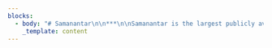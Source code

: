 ```yaml
---
blocks:
  - body: "# Samanantar\n\n***\n\nSamanantar is the largest publicly available parallel corpora collection for Indic languages: Assamese, Bengali, Gujarati, Hindi, Kannada, Malayalam, Marathi, Oriya, Punjabi, Tamil, Telugu. The corpus has 49.6M sentence pairs between English to Indian Languages.\n\n### Update 04-11-2021\n\nSamanantar v0.3 along with LaBSE scores metadata is available for download. Go to\_[Downloads](https://indicnlp.ai4bharat.org/samanantar/#downloads)\n\n### Dataset Format\n\nThe\_[publicly released version](https://indicnlp.ai4bharat.org/samanantar/#downloads)\_is randomly shuffled, untokenized, and deduplicated.\n\n## Downloads\n\n### Benchmarks\n\nThe testsets used to benchmark IndicTrans can be found\_[here](https://storage.googleapis.com/samanantar-public/benchmarks.zip)\n\n### STS Benchmark\n\nThe Semantic Textual Similarity (STS) benchmark can be downloaded from\_[here](https://storage.googleapis.com/samanantar-public/human\\_annotations.tsv)\n\n### En-Indic\n\nThe entire dataset can be downloaded from\_[Samanantar v0.3](https://storage.googleapis.com/samanantar-public/V0.3/source\\_wise\\_splits.zip).\n\nThe folder has 2 directories\n\n*   existing - all existing data compiled before samanantar\n*   created - mined as part of samanantar\n*   We have separate sub-dir for each source\n\n### Mirror Links\n\n*   Please use this mirror\_[gdrive](https://drive.google.com/file/d/1xrD9bL78mbxpp-DdOw1EHhz1nzin\\_6dX/view?usp=sharing)\_link to download the v0.3 data\n*   Please use this mirror\_[gdrive](https://drive.google.com/drive/folders/1hR-8Mc7qQWsZAC-cw-nUqG8\\_OCqCdq-b?usp=sharing)\_link to download the benchmarks\n\nThe language wise splits for\_**Samanantar v0.2**\_can be found in the table below. Each link contains the number of sentence pairs in millions.\n\nLanguage PairLinken-as\_(9 MB)[0.14M](https://storage.googleapis.com/samanantar-public/V0.2/data/en2indic/en-as.zip)en-bn\_(580 MB)[8.52M](https://storage.googleapis.com/samanantar-public/V0.2/data/en2indic/en-bn.zip)en-gu\_(178 MB)[3.05M](https://storage.googleapis.com/samanantar-public/V0.2/data/en2indic/en-gu.zip)en-hi\_(818 MB)[8.56M](https://storage.googleapis.com/samanantar-public/V0.2/data/en2indic/en-hi.zip)en-kn\_(229 MB)[4.07M](https://storage.googleapis.com/samanantar-public/V0.2/data/en2indic/en-kn.zip)en-ml\_(365 MB)[5.85M](https://storage.googleapis.com/samanantar-public/V0.2/data/en2indic/en-ml.zip)en-mr\_(210 MB)[3.32M](https://storage.googleapis.com/samanantar-public/V0.2/data/en2indic/en-mr.zip)en-or\_(65 MB)[1.00M](https://storage.googleapis.com/samanantar-public/V0.2/data/en2indic/en-or.zip)en-pa\_(175 MB)[2.42M](https://storage.googleapis.com/samanantar-public/V0.2/data/en2indic/en-pa.zip)en-ta\_(350 MB)[5.16M](https://storage.googleapis.com/samanantar-public/V0.2/data/en2indic/en-ta.zip)en-te\_(280 MB)[4.82M](https://storage.googleapis.com/samanantar-public/V0.2/data/en2indic/en-te.zip)\n\n#### Indic-Indic\n\nThe entire Indic-Indic data can be downloaded from\_[here](https://storage.googleapis.com/samanantar-public/V0.2/data/indic2indic/indic2indic.zip)\n\nLanguage wise splits for Indic-Indic data can be downloaded from the table below. Each link contains the number of sentence pairs in millions.\n\nasbnguhiknmlmrorpatateas[0.36M](https://storage.googleapis.com/samanantar-public/V0.2/data/indic2indic/as-bn.zip)[0.14M](https://storage.googleapis.com/samanantar-public/V0.2/data/indic2indic/as-gu.zip)[0.16M](https://storage.googleapis.com/samanantar-public/V0.2/data/indic2indic/as-hi.zip)[0.19M](https://storage.googleapis.com/samanantar-public/V0.2/data/indic2indic/as-kn.zip)[0.23M](https://storage.googleapis.com/samanantar-public/V0.2/data/indic2indic/as-ml.zip)[0.16M](https://storage.googleapis.com/samanantar-public/V0.2/data/indic2indic/as-mr.zip)[0.07M](https://storage.googleapis.com/samanantar-public/V0.2/data/indic2indic/as-or.zip)[0.11M](https://storage.googleapis.com/samanantar-public/V0.2/data/indic2indic/as-pa.zip)[0.22M](https://storage.googleapis.com/samanantar-public/V0.2/data/indic2indic/as-ta.zip)[0.21M](https://storage.googleapis.com/samanantar-public/V0.2/data/indic2indic/as-te.zip)bn[0.36M](https://storage.googleapis.com/samanantar-public/V0.2/data/indic2indic/as-bn.zip)[1.58M](https://storage.googleapis.com/samanantar-public/V0.2/data/indic2indic/bn-gu.zip)[2.53M](https://storage.googleapis.com/samanantar-public/V0.2/data/indic2indic/bn-hi.zip)[2.14M](https://storage.googleapis.com/samanantar-public/V0.2/data/indic2indic/bn-kn.zip)[2.88M](https://storage.googleapis.com/samanantar-public/V0.2/data/indic2indic/bn-ml.zip)[1.83M](https://storage.googleapis.com/samanantar-public/V0.2/data/indic2indic/bn-mr.zip)[0.59M](https://storage.googleapis.com/samanantar-public/V0.2/data/indic2indic/bn-or.zip)[1.11M](https://storage.googleapis.com/samanantar-public/V0.2/data/indic2indic/bn-pa.zip)[2.44M](https://storage.googleapis.com/samanantar-public/V0.2/data/indic2indic/bn-ta.zip)[2.35M](https://storage.googleapis.com/samanantar-public/V0.2/data/indic2indic/bn-te.zip)gu[0.14M](https://storage.googleapis.com/samanantar-public/V0.2/data/indic2indic/as-gu.zip)[1.58M](https://storage.googleapis.com/samanantar-public/V0.2/data/indic2indic/bn-gu.zip)[1.86M](https://storage.googleapis.com/samanantar-public/V0.2/data/indic2indic/bn-hi.zip)[2.07M](https://storage.googleapis.com/samanantar-public/V0.2/data/indic2indic/bn-kn.zip)[2.36M](https://storage.googleapis.com/samanantar-public/V0.2/data/indic2indic/bn-ml.zip)[1.76M](https://storage.googleapis.com/samanantar-public/V0.2/data/indic2indic/bn-mr.zip)[0.53M](https://storage.googleapis.com/samanantar-public/V0.2/data/indic2indic/bn-or.zip)[1.13M](https://storage.googleapis.com/samanantar-public/V0.2/data/indic2indic/bn-pa.zip)[2.07M](https://storage.googleapis.com/samanantar-public/V0.2/data/indic2indic/bn-ta.zip)[2.31M](https://storage.googleapis.com/samanantar-public/V0.2/data/indic2indic/bn-te.zip)hi[0.16M](https://storage.googleapis.com/samanantar-public/V0.2/data/indic2indic/as-hi.zip)[2.53M](https://storage.googleapis.com/samanantar-public/V0.2/data/indic2indic/bn-hi.zip)[1.86M](https://storage.googleapis.com/samanantar-public/V0.2/data/indic2indic/gu-hi.zip)[2.14M](https://storage.googleapis.com/samanantar-public/V0.2/data/indic2indic/hi-kn.zip)[2.72M](https://storage.googleapis.com/samanantar-public/V0.2/data/indic2indic/hi-ml.zip)[1.99M](https://storage.googleapis.com/samanantar-public/V0.2/data/indic2indic/hi-mr.zip)[0.66M](https://storage.googleapis.com/samanantar-public/V0.2/data/indic2indic/hi-or.zip)[1.44M](https://storage.googleapis.com/samanantar-public/V0.2/data/indic2indic/hi-pa.zip)[2.48M](https://storage.googleapis.com/samanantar-public/V0.2/data/indic2indic/hi-ta.zip)[2.42M](https://storage.googleapis.com/samanantar-public/V0.2/data/indic2indic/hi-te.zip)kn[0.19M](https://storage.googleapis.com/samanantar-public/V0.2/data/indic2indic/as-kn.zip)[2.14M](https://storage.googleapis.com/samanantar-public/V0.2/data/indic2indic/bn-kn.zip)[2.07M](https://storage.googleapis.com/samanantar-public/V0.2/data/indic2indic/gu-kn.zip)[2.14M](https://storage.googleapis.com/samanantar-public/V0.2/data/indic2indic/hi-kn.zip)[2.89M](https://storage.googleapis.com/samanantar-public/V0.2/data/indic2indic/kn-ml.zip)[1.82M](https://storage.googleapis.com/samanantar-public/V0.2/data/indic2indic/kn-mr.zip)[0.54M](https://storage.googleapis.com/samanantar-public/V0.2/data/indic2indic/kn-or.zip)[1.12M](https://storage.googleapis.com/samanantar-public/V0.2/data/indic2indic/kn-pa.zip)[2.52M](https://storage.googleapis.com/samanantar-public/V0.2/data/indic2indic/kn-ta.zip)[2.81M](https://storage.googleapis.com/samanantar-public/V0.2/data/indic2indic/kn-te.zip)ml[0.23M](https://storage.googleapis.com/samanantar-public/V0.2/data/indic2indic/as-ml.zip)[2.88M](https://storage.googleapis.com/samanantar-public/V0.2/data/indic2indic/bn-ml.zip)[2.36M](https://storage.googleapis.com/samanantar-public/V0.2/data/indic2indic/gu-ml.zip)[2.72M](https://storage.googleapis.com/samanantar-public/V0.2/data/indic2indic/hi-ml.zip)[2.89M](https://storage.googleapis.com/samanantar-public/V0.2/data/indic2indic/kn-ml.zip)[1.82M](https://storage.googleapis.com/samanantar-public/V0.2/data/indic2indic/ml-mr.zip)[0.56M](https://storage.googleapis.com/samanantar-public/V0.2/data/indic2indic/ml-or.zip)[1.11M](https://storage.googleapis.com/samanantar-public/V0.2/data/indic2indic/ml-pa.zip)[2.60M](https://storage.googleapis.com/samanantar-public/V0.2/data/indic2indic/ml-ta.zip)[2.68M](https://storage.googleapis.com/samanantar-public/V0.2/data/indic2indic/ml-te.zip)mr[0.16M](https://storage.googleapis.com/samanantar-public/V0.2/data/indic2indic/as-mr.zip)[1.83M](https://storage.googleapis.com/samanantar-public/V0.2/data/indic2indic/bn-mr.zip)[1.76M](https://storage.googleapis.com/samanantar-public/V0.2/data/indic2indic/gu-mr.zip)[1.99M](https://storage.googleapis.com/samanantar-public/V0.2/data/indic2indic/hi-mr.zip)[1.82M](https://storage.googleapis.com/samanantar-public/V0.2/data/indic2indic/kn-mr.zip)[1.82M](https://storage.googleapis.com/samanantar-public/V0.2/data/indic2indic/ml-mr.zip)[0.58M](https://storage.googleapis.com/samanantar-public/V0.2/data/indic2indic/mr-or.zip)[1.06M](https://storage.googleapis.com/samanantar-public/V0.2/data/indic2indic/mr-pa.zip)[21.12M](https://storage.googleapis.com/samanantar-public/V0.2/data/indic2indic/mr-ta.zip)[2.23M](https://storage.googleapis.com/samanantar-public/V0.2/data/indic2indic/mr-te.zip)or[0.07M](https://storage.googleapis.com/samanantar-public/V0.2/data/indic2indic/as-or.zip)[0.59M](https://storage.googleapis.com/samanantar-public/V0.2/data/indic2indic/bn-or.zip)[0.53M](https://storage.googleapis.com/samanantar-public/V0.2/data/indic2indic/gu-or.zip)[0.66M](https://storage.googleapis.com/samanantar-public/V0.2/data/indic2indic/hi-or.zip)[0.54M](https://storage.googleapis.com/samanantar-public/V0.2/data/indic2indic/kn-or.zip)[0.56M](https://storage.googleapis.com/samanantar-public/V0.2/data/indic2indic/ml-or.zip)[0.58M](https://storage.googleapis.com/samanantar-public/V0.2/data/indic2indic/mr-or.zip)[0.50M](https://storage.googleapis.com/samanantar-public/V0.2/data/indic2indic/or-pa.zip)[1.09M](https://storage.googleapis.com/samanantar-public/V0.2/data/indic2indic/or-ta.zip)[1.12M](https://storage.googleapis.com/samanantar-public/V0.2/data/indic2indic/or-te.zip)pa[0.11M](https://storage.googleapis.com/samanantar-public/V0.2/data/indic2indic/as-pa.zip)[1.11M](https://storage.googleapis.com/samanantar-public/V0.2/data/indic2indic/bn-pa.zip)[1.13M](https://storage.googleapis.com/samanantar-public/V0.2/data/indic2indic/gu-pa.zip)[1.44M](https://storage.googleapis.com/samanantar-public/V0.2/data/indic2indic/hi-pa.zip)[1.12M](https://storage.googleapis.com/samanantar-public/V0.2/data/indic2indic/kn-pa.zip)[1.11M](https://storage.googleapis.com/samanantar-public/V0.2/data/indic2indic/ml-pa.zip)[1.06M](https://storage.googleapis.com/samanantar-public/V0.2/data/indic2indic/mr-pa.zip)[0.50M](https://storage.googleapis.com/samanantar-public/V0.2/data/indic2indic/or-pa.zip)[1.75M](https://storage.googleapis.com/samanantar-public/V0.2/data/indic2indic/pa-ta.zip)[1.76M](https://storage.googleapis.com/samanantar-public/V0.2/data/indic2indic/pa-te.zip)ta[0.22M](https://storage.googleapis.com/samanantar-public/V0.2/data/indic2indic/as-ta.zip)[2.44M](https://storage.googleapis.com/samanantar-public/V0.2/data/indic2indic/bn-ta.zip)[2.07M](https://storage.googleapis.com/samanantar-public/V0.2/data/indic2indic/gu-ta.zip)[2.48M](https://storage.googleapis.com/samanantar-public/V0.2/data/indic2indic/hi-ta.zip)[2.52M](https://storage.googleapis.com/samanantar-public/V0.2/data/indic2indic/kn-ta.zip)[2.60M](https://storage.googleapis.com/samanantar-public/V0.2/data/indic2indic/ml-ta.zip)[2.12M](https://storage.googleapis.com/samanantar-public/V0.2/data/indic2indic/mr-ta.zip)[1.09M](https://storage.googleapis.com/samanantar-public/V0.2/data/indic2indic/or-ta.zip)[1.75M](https://storage.googleapis.com/samanantar-public/V0.2/data/indic2indic/pa-ta.zip)[2.61M](https://storage.googleapis.com/samanantar-public/V0.2/data/indic2indic/ta-te.zip)te[0.21M](https://storage.googleapis.com/samanantar-public/V0.2/data/indic2indic/as-te.zip)[2.35M](https://storage.googleapis.com/samanantar-public/V0.2/data/indic2indic/bn-te.zip)[2.31M](https://storage.googleapis.com/samanantar-public/V0.2/data/indic2indic/gu-te.zip)[2.42M](https://storage.googleapis.com/samanantar-public/V0.2/data/indic2indic/hi-te.zip)[2.81M](https://storage.googleapis.com/samanantar-public/V0.2/data/indic2indic/kn-te.zip)[2.68M](https://storage.googleapis.com/samanantar-public/V0.2/data/indic2indic/ml-te.zip)[2.23M](https://storage.googleapis.com/samanantar-public/V0.2/data/indic2indic/mr-te.zip)[1.12M](https://storage.googleapis.com/samanantar-public/V0.2/data/indic2indic/or-te.zip)[1.76M](https://storage.googleapis.com/samanantar-public/V0.2/data/indic2indic/pa-te.zip)[2.61M](https://storage.googleapis.com/samanantar-public/V0.2/data/indic2indic/ta-te.zip)\n\n### Change Log\n\n*   06 July 2021, v0.2.1 data with metadata of source and Labse Alignment Score (LAS) was made available\_[here](https://storage.googleapis.com/samanantar-public/V0.2/data/en2indic/samanantar\\_v0.2\\_las.zip)\n*   09 June 2021, The Semantic Textual Similarity (STS) benchmark is now available for download\n*   05 June 2021, The benchmarking testsets are now available for download\n*   15 May 2021, The language wise splits are now available for download\n*   02 May 2021, Indic-Indic v0.2 data has been updated with super strict overlap removal\n*   30 April 2021, v0.2 uses super strict overlap removal of validation and test data with train data\n\n### Contributors\n\n*   Gowtham Ramesh,\_([RBCDSAI](https://rbcdsai.iitm.ac.in/),\_[IITM](https://www.iitm.ac.in/))\n*   Sumanth Doddapaneni,\_([RBCDSAI](https://rbcdsai.iitm.ac.in/),\_[IITM](https://www.iitm.ac.in/))\n*   Aravinth Bheemaraj,\_([Tarento](https://www.linkedin.com/company/tarento-group/),\_[EkStep](https://ekstep.in/))\n*   Mayank Jobanputra,\_([IITM](https://www.iitm.ac.in/))\n*   Raghavan AK,\_([AI4Bharat](https://ai4bharat.org/))\n*   Ajitesh Sharma,\_([Tarento](https://www.linkedin.com/company/tarento-group/),\_[EkStep](https://ekstep.in/))\n*   Sujit Sahoo,\_([Tarento](https://www.linkedin.com/company/tarento-group/),\_[EkStep](https://ekstep.in/))\n*   Harshita Diddee,\_([AI4Bharat](https://ai4bharat.org/))\n*   Mahalakshmi J,\_([AI4Bharat](https://ai4bharat.org/))\n*   Divyanshu Kakwani,\_([IITM](https://www.iitm.ac.in/),\_[AI4Bharat](https://ai4bharat.org/))\n*   Navneet Kumar,\_([Tarento](https://www.linkedin.com/company/tarento-group/),\_[EkStep](https://ekstep.in/))\n*   Aswin Pradeep,\_([Tarento](https://www.linkedin.com/company/tarento-group/),\_[EkStep](https://ekstep.in/))\n*   Srihari Nagaraj,\_([Tarento](https://www.linkedin.com/company/tarento-group/),\_[EkStep](https://ekstep.in/))\n*   Kumar Deepak,\_([Tarento](https://www.linkedin.com/company/tarento-group/),\_[EkStep](https://ekstep.in/))\n*   Vivek Raghavan,\_([EkStep](https://ekstep.in/))\n*   Anoop Kunchukuttan,\_([Microsoft](https://www.microsoft.com/en-in/),\_[AI4Bharat](https://ai4bharat.org/))\n*   Pratyush Kumar,\_([RBCDSAI](https://rbcdsai.iitm.ac.in/),\_[AI4Bharat](https://ai4bharat.org/),\_[IITM](https://www.iitm.ac.in/))\n*   Mitesh Shantadevi Khapra,\_([RBCDSAI](https://rbcdsai.iitm.ac.in/),\_[AI4Bharat](https://ai4bharat.org/),\_[IITM](https://www.iitm.ac.in/))\n\n### Citing\n\nIf you are using any of the resources, please cite the following article:\n\n```\n@misc{ramesh2021samanantar,\n      title={Samanantar: The Largest Publicly Available Parallel Corpora Collection for 11 Indic Languages}, \n      author={Gowtham Ramesh and Sumanth Doddapaneni and Aravinth Bheemaraj and Mayank Jobanputra and Raghavan AK and Ajitesh Sharma and Sujit Sahoo and Harshita Diddee and Mahalakshmi J and Divyanshu Kakwani and Navneet Kumar and Aswin Pradeep and Srihari Nagaraj and Kumar Deepak and Vivek Raghavan and Anoop Kunchukuttan and Pratyush Kumar and Mitesh Shantadevi Khapra},\n      year={2021},\n      eprint={2104.05596},\n      archivePrefix={arXiv},\n      primaryClass={cs.CL}\n}\n\n```\n\nThe bibtex entries for the existing data sources is available\_[here](https://indicnlp.ai4bharat.org/papers/samanantar-existing-data.bib)\n\n### License\n\nThis data is released under this licensing scheme:\n\n*   We do not own any of the text from which this data has been extracted.\n*   We license the actual packaging of this data under the\_[Creative Commons CC0 license (“no rights reserved”)](http://creativecommons.org/publicdomain/zero/1.0).\n*   To the extent possible under law,\_[AI4Bharat](https://indicnlp.ai4bharat.org/samanantar/)\_has waived all copyright and related or neighboring rights to\_Samanantar\n*   This work is published from: India.\n"
    _template: content
---
```


